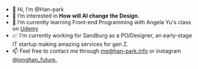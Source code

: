 - 👋 Hi, I’m @Han-park
- 👀 I’m interested in <b>How will AI change the Design.</b>
- 🌱 I’m currently learning Front-end Programming with Angela Yu's class on <a href="https://www.udemy.com/share/1013gGAEETd19TQXgH/">Udemy</a>
- 📈 I'm currently working for Sandburg as a PO/Designer, an early-stage IT startup making amazing services for gen Z.
- 📫 Feel free to contact me through <a href="mailto:me@han-park.info">me@han-park.info</a> or  instagram <a href="https://instagram.com/jonghan_future">@jonghan_future.</a>

<!---
Han-park/Han-park is a ✨ special ✨ repository because its `README.md` (this file) appears on your GitHub profile.
You can click the Preview link to take a look at your changes.
--->
